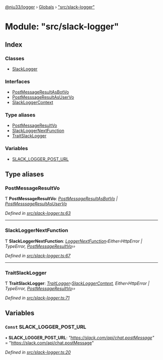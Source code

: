 [@nju33/logger](../README.md) › [Globals](../globals.md) › ["src/slack-logger"](_src_slack_logger_.md)

# Module: "src/slack-logger"

## Index

### Classes

* [SlackLogger](../classes/_src_slack_logger_.slacklogger.md)

### Interfaces

* [PostMessageResultAsBotVo](../interfaces/_src_slack_logger_.postmessageresultasbotvo.md)
* [PostMesssageResultAsUserVo](../interfaces/_src_slack_logger_.postmesssageresultasuservo.md)
* [SlackLoggerContext](../interfaces/_src_slack_logger_.slackloggercontext.md)

### Type aliases

* [PostMessageResultVo](_src_slack_logger_.md#postmessageresultvo)
* [SlackLoggerNextFunction](_src_slack_logger_.md#slackloggernextfunction)
* [TraitSlackLogger](_src_slack_logger_.md#traitslacklogger)

### Variables

* [SLACK_LOGGER_POST_URL](_src_slack_logger_.md#const-slack_logger_post_url)

## Type aliases

###  PostMessageResultVo

Ƭ **PostMessageResultVo**: *[PostMessageResultAsBotVo](../interfaces/_src_slack_logger_.postmessageresultasbotvo.md) | [PostMesssageResultAsUserVo](../interfaces/_src_slack_logger_.postmesssageresultasuservo.md)*

*Defined in [src/slack-logger.ts:63](https://github.com/nju33/logger/blob/67e1dd4/src/slack-logger.ts#L63)*

___

###  SlackLoggerNextFunction

Ƭ **SlackLoggerNextFunction**: *[LoggerNextFunction](_src_logger_.md#loggernextfunction)‹Either‹HttpError | TypeError, [PostMessageResultVo](_src_slack_logger_.md#postmessageresultvo)››*

*Defined in [src/slack-logger.ts:67](https://github.com/nju33/logger/blob/67e1dd4/src/slack-logger.ts#L67)*

___

###  TraitSlackLogger

Ƭ **TraitSlackLogger**: *[TraitLogger](../interfaces/_src_logger_.traitlogger.md)‹[SlackLoggerContext](../interfaces/_src_slack_logger_.slackloggercontext.md), Either‹HttpError | TypeError, [PostMessageResultVo](_src_slack_logger_.md#postmessageresultvo)››*

*Defined in [src/slack-logger.ts:71](https://github.com/nju33/logger/blob/67e1dd4/src/slack-logger.ts#L71)*

## Variables

### `Const` SLACK_LOGGER_POST_URL

• **SLACK_LOGGER_POST_URL**: *"https://slack.com/api/chat.postMessage"* = "https://slack.com/api/chat.postMessage"

*Defined in [src/slack-logger.ts:20](https://github.com/nju33/logger/blob/67e1dd4/src/slack-logger.ts#L20)*
